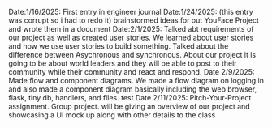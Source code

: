 ﻿Date:1/16/2025: First entry in engineer journal
Date:1/24/2025: (this entry was corrupt so i had to redo it) brainstormed ideas for out YouFace Project and wrote them in a document
Date:2/1/2025: Talked abt requirements of our project as well as created user stories. We learned about user stories and how we use user stories to build something. Talked about the difference between Asychronous and synchronous. About our project it is going to be about world leaders and they will be able to post to their community while their community and react and respond.
Date 2/9/2025: Made flow and component diagrams. We made a flow diagram on logging in and also made a component diagram basically including the web browser, flask, tiny db, handlers, and files.
test
Date 2/11/2025: Pitch-Your-Project assignment. Group project. will be giving an overview of our project and showcasing a UI mock up along with other details to the class
